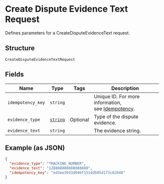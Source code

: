
# Create Dispute Evidence Text Request

Defines parameters for a CreateDisputeEvidenceText request.

## Structure

`CreateDisputeEvidenceTextRequest`

## Fields

| Name | Type | Tags | Description |
|  --- | --- | --- | --- |
| `idempotency_key` | `string` |  | Unique ID. For more information,<br>see [Idempotency](https://developer.squareup.com/docs/docs/working-with-apis/idempotency). |
| `evidence_type` | [`string`](/doc/models/dispute-evidence-type.md) | Optional | Type of the dispute evidence. |
| `evidence_text` | `string` |  | The evidence string. |

## Example (as JSON)

```json
{
  "evidence_type": "TRACKING_NUMBER",
  "evidence_text": "1Z8888888888888888",
  "idempotency_key": "ed3ee3933d946f1514d505d173c82648"
}
```

